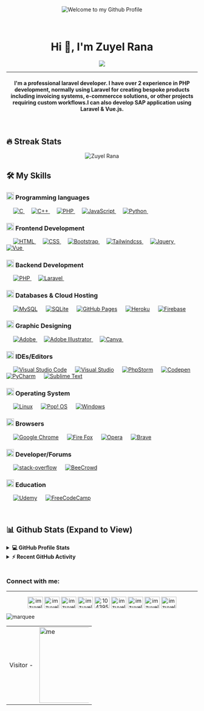 <div align="center">
  <img src="https://github.com/BrunnerLivio/brunnerlivio/blob/master/images/welcome.png?raw=true"
    style="max-width: 100%;" alt="Welcome to my Github Profile" />
  <br />
  <br />
  <br />

</div>
<h1 align="center">Hi 👋, I'm Zuyel Rana</h1>
<p align="center">
 <a target="_blank" href="https://imzuyel.com"><img src="https://readme-typing-svg.herokuapp.com?size=25&color=F70756&background=14132100&center=true&vCenter=true&lines=Fullstack+Developer;Laravel+Developer;Web+Developer;Web+Desinger;Always%20learning%20new%20things&center=true&width=500&height=50&font=georgia"></a>
</p>
<hr/>

<h4 align="center">I'm a professional laravel developer. I have over 2 experience in PHP development, normally using Laravel for creating bespoke products including invoicing systems, e-commercce solutions, or other projects requiring custom workflows.I can also develop SAP application using Laravel & Vue.js.</h4>
<br>

  ## 🔥 Streak Stats

<p align="center"><img align="center" src="https://github-readme-streak-stats.herokuapp.com/?user=imzuyel&theme=radical&hide_border=true&date_format=M%20j%5B%2C%20Y%5D" alt="Zuyel Rana" /></p>

## 🛠️ My Skills

### <img class="emoji" alt="clipboard" src="https://github.githubassets.com/images/icons/emoji/unicode/1f4cb.png" width="20" height="20"> Programming languages

<p align="left"> 
  &emsp; 
  <a href="https://www.cprogramming.com/" target="_blank"> 
    <img alt="C" src="https://img.shields.io/badge/C%20-%232370ED.svg?logo=c&logoColor=white">
  </a> 
  &emsp;
  <a href="https://www.w3schools.com/cpp/" target="_blank"> 
    <img alt="C++" src="https://img.shields.io/badge/C++%20-%2300599C.svg?logo=c%2B%2B&logoColor=white">
  </a> 
  &emsp;
  <a href="https://www.php.net/">
    <img alt="PHP" src="https://img.shields.io/badge/PHP-%23777BB4.svg?logo=php&logoColor=white"/>
  </a>
  &emsp;
  <a href="https://developer.mozilla.org/en-US/docs/Web/JavaScript" target="_blank"> 
     <img alt="JavaScript" src="https://img.shields.io/badge/JavaScript%20-%23F7DF1E.svg?logo=javascript&logoColor=black">
   </a>
  &emsp;
   <a href="https://www.python.org" target="_blank">
    <img alt="Python" src="https://img.shields.io/badge/Python%20-%2314354C.svg?logo=python&logoColor=white">
  </a>
&emsp; 
</p>

### <img class="emoji" alt="bookmark_tabs" src="https://github.githubassets.com/images/icons/emoji/unicode/1f4d1.png" width="20" height="20"> Frontend Development

<p align="left"> 
  &emsp; 
  <a href="https://www.w3.org/html/" target="_blank"> 
   <img alt="HTML" src="https://img.shields.io/badge/HTML5%20-%23E34F26.svg?logo=html5&logoColor=white">
  </a>   
  &emsp;
  <a href="https://www.w3schools.com/css/" target="_blank">
    <img alt="CSS" src="https://img.shields.io/badge/CSS%20-%231572B6.svg?logo=css3&logoColor=white">
  </a> 
   &emsp;
  <a href="https://getbootstrap.com" target="_blank"> 
    <img alt="Bootstrap" src="https://img.shields.io/badge/Bootstrap-%23563D7C.svg?style=flat&logo=bootstrap&logoColor=white"/>
  </a>
&emsp; 	
 <a href="https://tailwindcss.com/" target="_blank"> 
    <img alt="Tailwindcss" src="https://img.shields.io/badge/tailwindcss-%2338B2AC.svg?style=flat&logo=tailwind-css&logoColor=white"/>
  </a>
&emsp; 
<a href="https://jquery.com/" target="_blank"> 
    <img alt="Jquery" src="https://img.shields.io/badge/jquery-%230769AD.svg?style=flat&logo=jquery&logoColor=white"/>
  </a>
&emsp; 
	<a href="https://vuejs.org/" target="_blank"> 
    <img alt="Vue" src="https://img.shields.io/badge/vuejs-%2335495e.svg?style=flat&logo=vuedotjs&logoColor=%234FC08D"/>
  </a>
&emsp; 
</p>

### <img class="emoji" alt="robot" src="https://github.githubassets.com/images/icons/emoji/unicode/1f916.png" width="20" height="20"> Backend Development

<p align="left"> 
  &emsp; 
  <a href="https://www.php.net/">
    <img alt="PHP" src="https://img.shields.io/badge/PHP-%23777BB4.svg?logo=php&logoColor=white"/>
  </a>  
  &emsp;
  <a href="https://www.laravel.com/css/" target="_blank">
    <img alt="Laravel" src="https://img.shields.io/badge/laravel-%23FF2D20.svg?style=flat&logo=laravel&logoColor=white">
  </a> 
   &emsp;
</p>

### <img class="emoji" alt="floppy_disk" src="https://github.githubassets.com/images/icons/emoji/unicode/1f4be.png" width="20" height="20"> Databases & Cloud Hosting

<p align="left">
  &emsp;
    <a href="https://www.mysql.com/"><img alt="MySQL" src="https://img.shields.io/badge/MySQL-00000F?style=flat&logo=mysql&logoColor=white"></a>
  &emsp;
    <a href="https://www.sqlite.org/"><img alt="SQLite" src ="https://img.shields.io/badge/SQLite-07405E?style=flat&logo=sqlite&logoColor=white"/></a>
  &emsp;
    <a href="https://www.github.com"><img alt="GitHub Pages" src="https://img.shields.io/badge/GitHub%20Pages-%23327FC7.svg?style=flat&logo=github&logoColor=white"></a>
  &emsp;
    <a href="https://www.heroku.com/"><img alt="Heroku" src="https://img.shields.io/badge/Heroku%20-%23430098.svg?logo=heroku&logoColor=white"></a>  
  &emsp;
    <a href="https://firebase.google.com/"><img alt="Firebase" src ="https://img.shields.io/badge/Firebase-ffca28?style=flate&logo=firebase&logoColor=black"></a>
 &emsp; 
</p>
  
### <img class="emoji" alt="art" src="https://github.githubassets.com/images/icons/emoji/unicode/1f3a8.png" width="20" height="20"> Graphic Designing
<p align="left">
  &emsp;  
   <a href="https://www.adobe.com/" target="_blank"> 
    <img alt="Adobe" src="https://img.shields.io/badge/adobe-%23FF0000.svg?style=flat&logo=adobe&logoColor=white"/>
  </a> 
  &emsp;  
   <a href="https://www.adobe.com/in/products/illustrator.html" target="_blank"> 
    <img alt="Adobe Illustrator" src="https://img.shields.io/badge/Adobe%20Illustrator-FF9A00?style=flat&logo=adobe%20illustrator&logoColor=white"/>
  </a> 
  &emsp;
  <a href="#">
  	<img alt="Canva" src="https://img.shields.io/badge/Canva-%2300C4CC.svg?style=flat&logo=Canva&logoColor=white"/>
  </a>
&emsp; 
 </p>

### <img class="emoji" alt="computer" src="https://github.githubassets.com/images/icons/emoji/unicode/1f4bb.png" width="20" height="20"> IDEs/Editors

<p>
  &emsp;
    <a href="#"><img alt="Visual Studio Code" src="https://img.shields.io/badge/Visual%20Studio%20Code-0078d7.svg?logo=visual-studio-code&logoColor=white"></a>
&emsp;
    <a href="#"><img alt="Visual Studio" src="https://img.shields.io/badge/Visual%20Studio-5C2D91.svg?style=flat&logo=visual-studio&logoColor=white"></a>
  &emsp;
    <a href="#"><img alt="PhpStorm" src="https://img.shields.io/badge/phpstorm-143?style=flat&logo=phpstorm&logoColor=yellow&color=yellow&labelColor=darkorchid"></a>
 &emsp; 
    <a href="#"><img alt="Codepen" src="https://img.shields.io/badge/Codepen-000000.svg?logo=codepen&logoColor=white"></a>
 &emsp;
<a href="#"><img alt="PyCharm" src="https://img.shields.io/badge/pycharm-143?style=flat&logo=pycharm&logoColor=pink&color=pink&labelColor=green"></a>
 &emsp;
<a href="#"><img alt="Sublime Text" src="https://img.shields.io/badge/sublime_text-%23575757.svg?style=flat&logo=sublime-text&logoColor=important"></a>
&emsp;
</p>

### <img class="emoji" alt="control_knobs" src="https://github.githubassets.com/images/icons/emoji/unicode/1f39b.png" width="20" height="20"> Operating System

<p>
  &emsp;
    <a href="#"><img alt="Linux" src="https://img.shields.io/badge/Linux-FCC624?style=flat&logo=linux&logoColor=black"></a>
&emsp;
    <a href="#"><img alt="Pop! OS" src="https://img.shields.io/badge/Pop!_OS-48B9C7?style=flat&logo=Pop!_OS&logoColor=white"></a>
  &emsp;
    <a href="#"><img alt="Windows" src="https://img.shields.io/badge/Windows-0078D6?style=flat&logo=windows&logoColor=white"></a>
 &emsp; 
</p>

### <img class="emoji" alt="globe_with_meridians" src="https://github.githubassets.com/images/icons/emoji/unicode/1f310.png" width="20" height="20"> Browsers

<p>
  &emsp;
    <a href="#"><img alt="Google Chrome" src="https://img.shields.io/badge/Google%20Chrome-4285F4?style=flat&logo=GoogleChrome&logoColor=white"></a>
&emsp;
    <a href="#"><img alt="Fire Fox" src="https://img.shields.io/badge/Firefox-FF7139?style=flat&logo=Firefox-Browser&logoColor=white"></a>
  &emsp;
    <a href="#"><img alt="Opera" src="https://img.shields.io/badge/Opera-FF1B2D?style=flat&logo=Opera&logoColor=white"></a>
  &emsp;
    <a href="#"><img alt="Brave" src="https://img.shields.io/badge/Brave-FB542B?style=flat&logo=Brave&logoColor=white"></a>
 &emsp; 
</p>

### <img class="emoji" alt="prince" src="https://github.githubassets.com/images/icons/emoji/unicode/1f934.png" width="20" height="20"> Developer/Forums

<p>
  &emsp;
    <a href="#"><img alt="stack-overflow" src="https://img.shields.io/badge/-Stackoverflow-FE7A16?style=flat&logo=stack-overflow&logoColor=white"></a>
&emsp;
    <a href="https://www.beecrowd.com.br/judge/en/profile/235224"><img alt="BeeCrowd" src="https://img.shields.io/badge/beecrowd-000000?style=flat&logo=LeetCode&logoColor=#d16c06"></a>
  &emsp;

</p>

###  <img class="emoji" alt="teacher" src="https://github.githubassets.com/images/icons/emoji/unicode/1f9d1-1f3eb.png" width="20" height="20"> Education
<p>
  &emsp;
    <a href="#"><img alt="Udemy" src="https://img.shields.io/badge/Udemy-A435F0?style=flat&logo=Udemy&logoColor=white"></a>
&emsp;
    <a href=""><img alt="FreeCodeCamp" src="https://img.shields.io/badge/Freecodecamp-%23123.svg?&style=flat&logo=freecodecamp&logoColor=green"></a>
  &emsp;
</p>



<br/>

## 📊 Github Stats (Expand to View)

<details> 
  <summary><b>💻 GitHub Profile Stats</b></summary>
  <br/>
  <p align="center">
    <a href="https://imzuyel.com"><img align="center" src="https://github-readme-stats.vercel.app/api?username=imzuyel&show_icons=true&locale=en&theme=algolia" alt="imzuyel" height="192px"/></a>
	</p>
	<p  align="center">
	  <img src="https://github-readme-stats.vercel.app/api/top-langs?username=imzuyel&show_icons=true&locale=en&layout=compact&theme=algolia" alt="Zuyel Rana" height="192px"/>
	</p>
  <br/>
  <b>Note:</b> Top languages is only a metric of the languages my public code consists of and doesn't reflect experience or skill level.
  </p>
</details>

<details>
  <summary><b>⚡ Recent GitHub Activity</b></summary>
  <br/>
   <a href="https://imzuyel.com"><img alt="Zuyel Rana's Activity Graph" src="https://activity-graph.herokuapp.com/graph?username=imzuyel&custom_title=Zuyel+Rana's%20Contribution%20Graph&theme=react-dark" /></a>
  <br/>

</details>

<br/>

<h3 align="left">Connect with me:</h3>
<hr>
<p align="center">
<a href="https://codepen.io/imzuyel" target="blank"><img align="center" src="https://raw.githubusercontent.com/rahuldkjain/github-profile-readme-generator/master/src/images/icons/Social/codepen.svg" alt="imzuyel" height="30" width="40" /></a>
<a href="https://dev.to/imzuyel" target="blank"><img align="center" src="https://raw.githubusercontent.com/rahuldkjain/github-profile-readme-generator/master/src/images/icons/Social/devto.svg" alt="imzuyel" height="30" width="40" /></a>
<a href="https://twitter.com/imzuyel" target="blank"><img align="center" src="https://raw.githubusercontent.com/rahuldkjain/github-profile-readme-generator/master/src/images/icons/Social/twitter.svg" alt="imzuyel" height="30" width="40" /></a>
<a href="https://linkedin.com/in/imzuyel" target="blank"><img align="center" src="https://raw.githubusercontent.com/rahuldkjain/github-profile-readme-generator/master/src/images/icons/Social/linked-in-alt.svg" alt="imzuyel" height="30" width="40" /></a>
<a href="https://stackoverflow.com/users/10439597" target="blank"><img align="center" src="https://raw.githubusercontent.com/rahuldkjain/github-profile-readme-generator/master/src/images/icons/Social/stack-overflow.svg" alt="10439597" height="30" width="40" /></a>
<a href="https://fb.com/imzuyel" target="blank"><img align="center" src="https://raw.githubusercontent.com/rahuldkjain/github-profile-readme-generator/master/src/images/icons/Social/facebook.svg" alt="imzuyel" height="30" width="40" /></a>
<a href="https://instagram.com/imzuyel" target="blank"><img align="center" src="https://raw.githubusercontent.com/rahuldkjain/github-profile-readme-generator/master/src/images/icons/Social/instagram.svg" alt="imzuyel" height="30" width="40" /></a>
<a href="https://www.youtube.com/c/imzuyel" target="blank"><img align="center" src="https://raw.githubusercontent.com/rahuldkjain/github-profile-readme-generator/master/src/images/icons/Social/youtube.svg" alt="imzuyel" height="30" width="40" /></a>
<a href="https://www.hackerrank.com/imzuyel" target="blank"><img align="center" src="https://raw.githubusercontent.com/rahuldkjain/github-profile-readme-generator/master/src/images/icons/Social/hackerrank.svg" alt="imzuyel" height="30" width="40" /></a>
</p>

![marquee](https://user-images.githubusercontent.com/43112820/165815774-8969fc8e-364c-4cb3-a0a3-205d42436072.svg)

<table>
  <td>Visitor -</td>
  <td>
  <div style="margin: 0 auto; width: 130px">
    <img src="https://profile-counter.glitch.me/imzuyel/count.svg" alt="me" style="width: 200px" />
  </div>
</td>
  </table>
